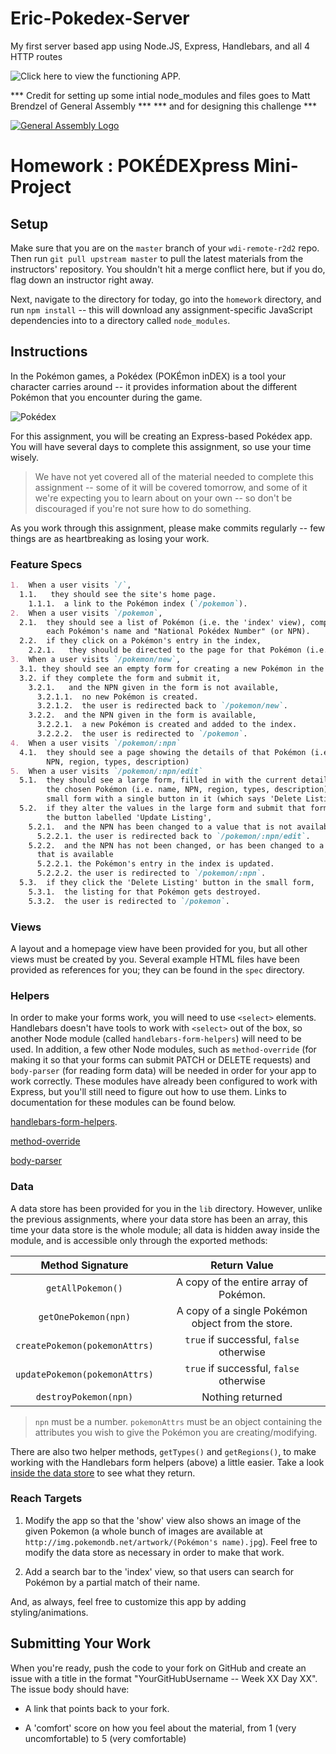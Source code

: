 
# Eric-Pokedex-Server
My first server based app using Node.JS, Express, Handlebars, and all 4 HTTP routes

![Click here to view the functioning APP.](https://ericpokedexserver.herokuapp.com/)

*** Credit for setting up some intial node_modules and files goes to Matt Brendzel of General Assembly ***
*** and for designing this challenge ***


[![General Assembly Logo](https://camo.githubusercontent.com/1a91b05b8f4d44b5bbfb83abac2b0996d8e26c92/687474703a2f2f692e696d6775722e636f6d2f6b6538555354712e706e67)](https://generalassemb.ly/education/web-development-immersive)

# Homework : POKÉDEXpress Mini-Project

## Setup

  Make sure that you are on the `master` branch of your `wdi-remote-r2d2` repo.
  Then run `git pull upstream master` to pull the latest materials from the
  instructors' repository. You shouldn't hit a merge conflict here, but if you do,
  flag down an instructor right away.

  Next, navigate to the directory for today, go into the `homework` directory, and
  run `npm install` -- this will download any assignment-specific JavaScript
  dependencies into to a directory called `node_modules`.

## Instructions

  In the Pokémon games, a Pokédex (POKÉmon inDEX) is a tool your character
  carries around -- it provides information about the different Pokémon that you
  encounter during the game.

  ![Pokédex](https://i.ytimg.com/vi/HMsg12IaFBI/maxresdefault.jpg)

  For this assignment, you will be creating an Express-based Pokédex app.
  You will have several days to complete this assignment, so use your time
  wisely.

  > We have not yet covered all of the material needed to complete this
  > assignment -- some of it will be covered tomorrow, and some of it we're
  > expecting you to learn about on your own -- so don't be discouraged
  > if you're not sure how to do something.

  As you work through this assignment, please make commits regularly -- few things are as
  heartbreaking as losing your work.

### Feature Specs

  ```markdown
  1.  When a user visits `/`,
    1.1.   they should see the site's home page.
      1.1.1.  a link to the Pokémon index (`/pokemon`).
  2.  When a user visits `/pokemon`,
    2.1.  they should see a list of Pokémon (i.e. the 'index' view), comprised of
          each Pokémon's name and "National Pokédex Number" (or NPN).
    2.2.  if they click on a Pokémon's entry in the index,
      2.2.1.   they should be directed to the page for that Pokémon (i.e. the 'show' view).
  3.  When a user visits `/pokemon/new`,
    3.1. they should see an empty form for creating a new Pokémon in the index.
    3.2. if they complete the form and submit it,
      3.2.1.   and the NPN given in the form is not available,
        3.2.1.1.  no new Pokémon is created.
        3.2.1.2.  the user is redirected back to `/pokemon/new`.
      3.2.2.  and the NPN given in the form is available,
        3.2.2.1.  a new Pokémon is created and added to the index.
        3.2.2.2.  the user is redirected to `/pokemon`.
  4.  When a user visits `/pokemon/:npn`
    4.1.  they should see a page showing the details of that Pokémon (i.e. name,
          NPN, region, types, description)
  5.  When a user visits `/pokemon/:npn/edit`
    5.1.  they should see a large form, filled in with the current details of
          the chosen Pokémon (i.e. name, NPN, region, types, description), and a
          small form with a single button in it (which says 'Delete Listing').
    5.2.  if they alter the values in the large form and submit that form via
          the button labelled 'Update Listing',
      5.2.1.  and the NPN has been changed to a value that is not available
        5.2.2.1. the user is redirected back to `/pokemon/:npn/edit`.
      5.2.2.  and the NPN has not been changed, or has been changed to a value
        that is available
        5.2.2.1. the Pokémon's entry in the index is updated.
        5.2.2.2. the user is redirected to `/pokemon/:npn`.
    5.3.  if they click the 'Delete Listing' button in the small form,
      5.3.1.  the listing for that Pokémon gets destroyed.
      5.3.2.  the user is redirected to `/pokemon`.
  ```

### Views

  A layout and a homepage view have been provided for you, but all other views
  must be created by you. Several example HTML files have been provided as
  references for you; they can be found in the `spec` directory.

### Helpers

  In order to make your forms work, you will need to use `<select>` elements.
  Handlebars doesn't have tools to work with `<select>` out of the box, so
  another Node module (called `handlebars-form-helpers`) will need to be
  used. In addition, a few other Node modules, such as `method-override`
  (for making it so that your forms can submit PATCH or DELETE requests) and
  `body-parser` (for reading form data) will be needed in order for your app to
  work correctly. These modules have already been configured to work with
  Express, but you'll still need to figure out how to use them. Links to
  documentation for these modules can be found below.

  [handlebars-form-helpers](https://github.com/badsyntax/handlebars-form-helpers).

  [method-override](https://github.com/expressjs/method-override)

  [body-parser](https://github.com/expressjs/body-parser)

### Data

  A data store has been provided for you in the `lib` directory. However, unlike
  the previous assignments, where your data store has been an array, this time
  your data store is the whole module; all data is hidden away inside the
  module, and is accessible only through the exported methods:

| Method Signature              | Return Value                                      |
|:-----------------------------:|:-------------------------------------------------:|
| `getAllPokemon()`             | A copy of the entire array of Pokémon.            |
| `getOnePokemon(npn)`          | A copy of a single Pokémon object from the store. |
| `createPokemon(pokemonAttrs)` | `true` if successful, `false` otherwise           |
| `updatePokemon(pokemonAttrs)` | `true` if successful, `false` otherwise           |
| `destroyPokemon(npn)`         | Nothing returned                                  |

  > `npn` must be a number. `pokemonAttrs` must be an object containing the
  > attributes you wish to give the Pokémon you are creating/modifying.

  There are also two helper methods, `getTypes()` and `getRegions()`, to make
  working with the Handlebars form helpers (above) a little easier. Take a look
  [inside the data store](./lib/data-store.js) to see what they return.

### Reach Targets

1.  Modify the app so that the 'show' view also shows an image of the given
    Pokemon (a whole bunch of images are available at
    `http://img.pokemondb.net/artwork/(Pokémon's name).jpg`).
    Feel free to modify the data store as necessary in order to make that work.

2.  Add a search bar to the 'index' view, so that users can search for Pokémon
    by a partial match of their name.

And, as always, feel free to customize this app by adding styling/animations.

## Submitting Your Work

When you're ready, push the code to your fork on GitHub and create an issue with
a title in the format "YourGitHubUsername -- Week XX Day XX".
The issue body should have:

-   A link that points back to your fork.

-   A 'comfort' score on how you feel about the material, from 1 (very
    uncomfortable) to 5 (very comfortable)
